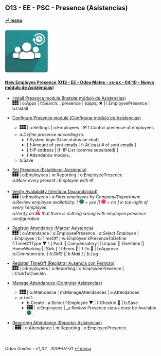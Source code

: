 ## O13 - EE - PSC - Presence (Asistencias)
#### [_&#x23CE; menu_](/en-uk/o13/ee/en-uk-o13-ee-guides-menu.md)  
### ![psc](/doc/img/hr_presence.png)

#### [New Employee Presence (O13 - EE - Odoo Mates - xx-xx - 04:10 - Nuevo módulo de Asistencias)](https://youtube.com/embed/5flykV7VCzo?autoplay=1&start=4&end=0&rel=0&nocount)<br>

- [Install Presence module (Instalar módulo de Asistencias)](https://youtube.com/embed/xS5p-zOkbhk?autoplay=1&start=3m39s&end=3m50s&rel=0)  
![apps](/doc/img/apps.png) | o:Apps | f:Search... presence | _(apps)_ &#x2716; | i:EmployeePresence | b:Install  

- [Configure Presence module (Configurar módulo de Asistencias)](https://youtube.com/embed/xS5p-zOkbhk?autoplay=1&start=3m11s&end=3m31s&rel=0)  
  - ![apps](/doc/img/apps.png) | o:Settings | o:Employees | &#x1F5F9; f:Control presence of employees  
  - _a:Define presence according to:_  
    - f:System login (User status on chat)  
    - [ f:Amount of sent emails | f: At least # of sent emails ]  
    - [ f:IP address | [f: IP List (comma separated) ]  
    - f:Attendance module_  
  - b:Save  

- [Set Presence (Establecer Asistencia)](https://youtube.com/embed/xS5p-zOkbhk?autoplay=1&start=2m32s&end=2m56s&rel=0)  
![apps](/doc/img/apps.png) | o:Employees | m:Reporting | o:EmployeePresence  
_a:Mark every present i:Employee with_ &#x1F5F9;  

- [Verify Availability (Verificar Disponibilidad)](https://youtube.com/embed/xS5p-zOkbhk?autoplay=1&start=4s&end=31s&rel=0)  
![apps](/doc/img/apps.png) | o:Employees | _a:Filter employees by Company/Department_  
_a:Review employee availability: \[ ![presence_yes](/doc/img/presence_yes.png) = yes || ![presence_no](/doc/img/presence_no.png) = no ] in top-right of every i:employee_  
_a:Verify on ![warning](/doc/img/warning.png) that there is nothing wrong with employee presence configuration_  

- [Register Attendance (Marcar Asistencia)](https://youtube.com/embed/xS5p-zOkbhk?autoplay=1&start=1m23s&end=2m34s&rel=0)  
![apps](/doc/img/apps.png) | o:Attendance | o:EmployeePresence | _a:Select Employee_ | i:Employee | b:TimeOff | w:Employee'sPresenceToDefine  
f:TimeOffType &#x25BC; \ [ Paid || Compensatory || Unpaid || Overtime || HomeWorking || Sick ] | f:From &#x1F4C5; | f:To &#x1F4C5; | b:Approve  
_a:Communicate: [ b:SMS || b:Mail ] | b:Log_  

- [Register TimeOff (Registrar Ausencia con Permiso)](https://youtube.com/embed/xS5p-zOkbhk?autoplay=1&start=1m23s&end=37s&rel=0)  
![apps](/doc/img/apps.png) | o:Employees | o:Reporting | o:EmployeePresence | i:ClickToCheckIn  

- [Manage Attendances (Controlar Asistencias)](https://youtube.com/embed/xS5p-zOkbhk?autoplay=1&start=37s&end=1m4s&rel=0)  
  - ![apps](/doc/img/apps.png) | o:Attendance | m:ManageAttendances | o:Attendances  
  - _a:Test_: 
    - b:Create | a:Select f:Employee &#x25BC; | f:CheckIn &#x1F4C5; | b:Save  
    - ![apps](/doc/img/apps.png) | o:Employees | _a:Review Presence status must be Available ![presence_yes](/doc/img/presence_yes.png) _  

- [Reporting Attendance (Reportar Asistencias)](https://youtube.com/embed/xS5p-zOkbhk?autoplay=1&start=1m4s&end=1m16s&rel=0)  
  \[ ![apps](/doc/img/apps.png) | o:Attendance | m:Reporting | o:EmployeePresence

<br>

###### Odoo Guides - v1_02 &nbsp; 2019-07-31 [_&#x23CE; menu_](/en-uk/o13/ee/en-uk-o13-ee-guides-menu.md)  
